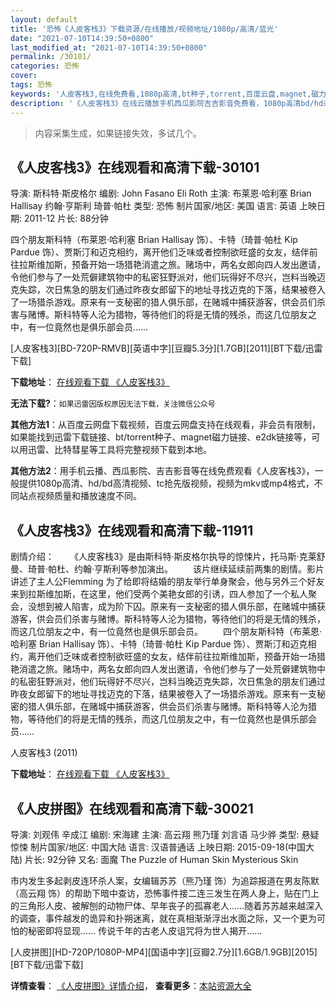 ```yaml
---
layout: default
title: '恐怖《人皮客栈3》下载资源/在线播放/视频地址/1080p/高清/蓝光'
date: "2021-07-10T14:39:50+0800"
last_modified_at: "2021-07-10T14:39:50+0800"
permalink: /30101/
categories: 恐怖
cover:
tags: 恐怖
keywords: '人皮客栈3,在线免费看,1080p高清,bt种子,torrent,百度云盘,magnet,磁力链,迅雷下载资源'
description: '《人皮客栈3》在线云播放手机西瓜影院吉吉影音免费看，1080p高清bd/hd未删减完整版和tc抢先枪版，mkv/mp4格式，附带bt/torrent种子、magnet/磁力链、百度云盘、网盘资源迅雷下载链接'
---
```


>内容采集生成，如果链接失效，多试几个。


## 《人皮客栈3》在线观看和高清下载-30101

导演: 斯科特·斯皮格尔 编剧: John Fasano Eli Roth 主演: 布莱恩·哈利塞 Brian Hallisay 约翰·亨斯利 琦普·帕杜 类型: 恐怖 制片国家/地区: 美国 语言: 英语 上映日期: 2011-12 片长: 88分钟

四个朋友斯科特（布莱恩·哈利塞 Brian Hallisay 饰）、卡特（琦普·帕杜 Kip Pardue 饰）、贾斯汀和迈克相约，离开他们乏味或者控制欲旺盛的女友，结伴前往拉斯维加斯，预备开始一场猎艳消遣之旅。赌场中，两名女郎向四人发出邀请，令他们参与了一处荒僻建筑物中的私密狂野派对，他们玩得好不尽兴，岂料当晚迈克失踪，次日焦急的朋友们通过昨夜女郎留下的地址寻找迈克的下落，结果被卷入了一场猎杀游戏。原来有一支秘密的猎人俱乐部，在赌城中捕获游客，供会员们杀害与赌博。斯科特等人沦为猎物，等待他们的将是无情的残杀，而这几位朋友之中，有一位竟然也是俱乐部会员……


[人皮客栈3][BD-720P-RMVB][英语中字][豆瓣5.3分][1.7GB][2011][BT下载/迅雷下载]

**下载地址**： [在线观看下载 《人皮客栈3》](https://www.btdx8.com/torrent/hostel_part_iii_2011.html) 


**无法下载?**：`如果迅雷因版权原因无法下载，关注微信公众号 `

**其他方法1**：从百度云网盘下载视频，百度云网盘支持在线观看，非会员有限制，如果能找到迅雷下载链接、bt/torrent种子、magnet磁力链接、e2dk链接等，可以用迅雷、比特彗星等工具将完整视频下载到本地。

**其他方法2**：用手机云播、西瓜影院、吉吉影音等在线免费观看《人皮客栈3》，一般提供1080p高清、hd/bd高清视频、tc抢先版视频，视频为mkv或mp4格式，不同站点视频质量和播放速度不同。


## 《人皮客栈3》在线观看和高清下载-11911

剧情介绍： 　　《人皮客栈3》是由斯科特·斯皮格尔执导的惊悚片，托马斯·克莱舒曼、琦普·帕杜、约翰·亨斯利等参加演出。 　　该片继续延续前两集的剧情。影片讲述了主人公Flemming 为了给即将结婚的朋友举行单身聚会，他与另外三个好友来到拉斯维加斯，在这里，他们受两个美艳女郎的引诱，四人参加了一个私人聚会，没想到被人陷害，成为阶下囚。原来有一支秘密的猎人俱乐部，在赌城中捕获游客，供会员们杀害与赌博。斯科特等人沦为猎物，等待他们的将是无情的残杀，而这几位朋友之中，有一位竟然也是俱乐部会员。 　　四个朋友斯科特（布莱恩·哈利塞 Brian Hallisay 饰）、卡特（琦普·帕杜 Kip Pardue 饰）、贾斯汀和迈克相约，离开他们乏味或者控制欲旺盛的女友，结伴前往拉斯维加斯，预备开始一场猎艳消遣之旅。赌场中，两名女郎向四人发出邀请，令他们参与了一处荒僻建筑物中的私密狂野派对，他们玩得好不尽兴，岂料当晚迈克失踪，次日焦急的朋友们通过昨夜女郎留下的地址寻找迈克的下落，结果被卷入了一场猎杀游戏。原来有一支秘密的猎人俱乐部，在赌城中捕获游客，供会员们杀害与赌博。斯科特等人沦为猎物，等待他们的将是无情的残杀，而这几位朋友之中，有一位竟然也是俱乐部会员……


人皮客栈3 (2011)

**下载地址**： [在线观看下载 《人皮客栈3》](https://www.btbtdy.me/btdy/dy7379.html) 


## 《人皮拼图》在线观看和高清下载-30021

导演: 刘观伟 辛成江 编剧: 宋海建 主演: 高云翔 熊乃瑾 刘言语 马少骅 类型: 悬疑 惊悚 制片国家/地区: 中国大陆 语言: 汉语普通话 上映日期: 2015-09-18(中国大陆) 片长: 92分钟 又名: 面魔 The Puzzle of Human Skin Mysterious Skin

市内发生多起剥皮连环杀人案，女编辑苏苏（熊乃瑾 饰）为追踪报道在男友陈默（高云翔 饰）的帮助下暗中查访，恐怖事件接二连三发生在两人身上，贴在门上的三角形人皮、被解刨的动物尸体、早年丧子的孤寡老人……随着苏苏越来越深入的调查，事件越发的诡异和扑朔迷离，就在真相渐渐浮出水面之际，又一个更为可怕的秘密即将显现…… 传说千年的古老人皮诅咒将为世人揭开……


[人皮拼图][HD-720P/1080P-MP4][国语中字][豆瓣2.7分][1.6GB/1.9GB][2015][BT下载/迅雷下载]

**详情查看**： [《人皮拼图》详情介绍](/movie/30021/)， **查看更多**：[本站资源大全](/movie/t/all/)

